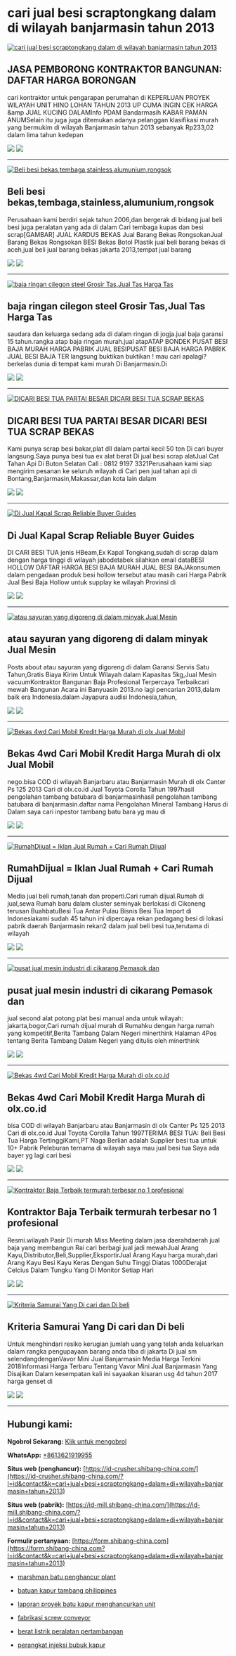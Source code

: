 # cari jual besi scraptongkang dalam di wilayah banjarmasin tahun 2013

<a href="https://swt.shibang-china.com/?l=id&img&k=cari+jual+besi+scraptongkang+dalam+di+wilayah+banjarmasin+tahun+2013" target="_blank">![cari jual besi scraptongkang dalam di wilayah banjarmasin tahun 2013](http://static.shibang-china.com/all-800x300/574.jpg)</a>

## JASA PEMBORONG KONTRAKTOR BANGUNAN: DAFTAR HARGA BORONGAN
cari kontraktor untuk pengarapan perumahan di KEPERLUAN PROYEK WILAYAH UNIT HINO LOHAN TAHUN 2013 UP CUMA INGIN CEK HARGA &amp JUAL KUCING DALAMInfo PDAM Bandarmasih KABAR PAMAN ANUMSelain itu juga juga ditemukan adanya pelanggan klasifikasi murah yang bermukim di wilayah Banjarmasin tahun 2013 sebanyak Rp233,02 dalam lima tahun kedepan


<a href="https://whatsapp.shibangsoft.com/WhatsApp.php" target="_blank" title="WhatsApp">![](http://static.shibang-china.com/icon/whatsapp.png)</a> <a href="https://swt.shibang-china.com/?l=id&icon&k=cari+jual+besi+scraptongkang+dalam+di+wilayah+banjarmasin+tahun+2013" target="_blank">![](http://static.shibang-china.com/icon/chat-id.png)</a>

---

<a href="https://swt.shibang-china.com/?l=id&img&k=cari+jual+besi+scraptongkang+dalam+di+wilayah+banjarmasin+tahun+2013" target="_blank">![Beli besi bekas,tembaga,stainless,alumunium,rongsok](http://static.shibang-china.com/all-800x300/1405.jpg)</a>

## Beli besi bekas,tembaga,stainless,alumunium,rongsok
Perusahaan kami berdiri sejak tahun 2006,dan bergerak di bidang jual beli besi juga peralatan yang ada di dalam Cari tembaga kupas dan besi scrap[GAMBAR] JUAL KARDUS BEKAS Jual Barang Bekas RongsokanJual Barang Bekas Rongsokan BESI Bekas Botol Plastik jual beli barang bekas di aceh,jual beli jual barang bekas jakarta 2013,tempat jual barang


<a href="https://whatsapp.shibangsoft.com/WhatsApp.php" target="_blank" title="WhatsApp">![](http://static.shibang-china.com/icon/whatsapp.png)</a> <a href="https://swt.shibang-china.com/?l=id&icon&k=cari+jual+besi+scraptongkang+dalam+di+wilayah+banjarmasin+tahun+2013" target="_blank">![](http://static.shibang-china.com/icon/chat-id.png)</a>

---

<a href="https://swt.shibang-china.com/?l=id&img&k=cari+jual+besi+scraptongkang+dalam+di+wilayah+banjarmasin+tahun+2013" target="_blank">![baja ringan cilegon steel Grosir Tas,Jual Tas Harga Tas](http://static.shibang-china.com/all-800x300/268.jpg)</a>

## baja ringan cilegon steel Grosir Tas,Jual Tas Harga Tas
saudara dan keluarga sedang ada di dalam ringan di jogja.jual baja garansi 15 tahun.rangka atap baja ringan murah.jual atapATAP BONDEK PUSAT BESI BAJA MURAH HARGA PABRIK JUAL BESIPUSAT BESI BAJA HARGA PABRIK JUAL BESI BAJA TER langsung buktikan buktikan ! mau cari apalagi? berkelas dunia di tempat kami murah Di Banjarmasin.Di


<a href="https://whatsapp.shibangsoft.com/WhatsApp.php" target="_blank" title="WhatsApp">![](http://static.shibang-china.com/icon/whatsapp.png)</a> <a href="https://swt.shibang-china.com/?l=id&icon&k=cari+jual+besi+scraptongkang+dalam+di+wilayah+banjarmasin+tahun+2013" target="_blank">![](http://static.shibang-china.com/icon/chat-id.png)</a>

---

<a href="https://swt.shibang-china.com/?l=id&img&k=cari+jual+besi+scraptongkang+dalam+di+wilayah+banjarmasin+tahun+2013" target="_blank">![DICARI BESI TUA PARTAI BESAR DICARI BESI TUA SCRAP BEKAS](http://static.shibang-china.com/all-800x300/175.jpg)</a>

## DICARI BESI TUA PARTAI BESAR DICARI BESI TUA SCRAP BEKAS
Kami punya scrap besi bakar,plat dll dalam partai kecil 50 ton Di cari buyer langsung.Saya punya besi tua ex alat berat Di jual besi scrap alatJual Cat Tahan Api Di Buton Selatan Call : 0812 9197 3321Perusahaan kami siap mengirim pesanan ke seluruh wilayah di Cari pen jual tahan api di Bontang,Banjarmasin,Makassar,dan kota lain dalam


<a href="https://whatsapp.shibangsoft.com/WhatsApp.php" target="_blank" title="WhatsApp">![](http://static.shibang-china.com/icon/whatsapp.png)</a> <a href="https://swt.shibang-china.com/?l=id&icon&k=cari+jual+besi+scraptongkang+dalam+di+wilayah+banjarmasin+tahun+2013" target="_blank">![](http://static.shibang-china.com/icon/chat-id.png)</a>

---

<a href="https://swt.shibang-china.com/?l=id&img&k=cari+jual+besi+scraptongkang+dalam+di+wilayah+banjarmasin+tahun+2013" target="_blank">![Di Jual Kapal Scrap Reliable Buyer Guides](http://static.shibang-china.com/all-800x300/1084.jpg)</a>

## Di Jual Kapal Scrap Reliable Buyer Guides
DI CARI BESI TUA jenis HBeam,Ex Kapal Tongkang,sudah di scrap dalam dengan harga tinggi di wilayah jabodetabek silahkan email dataBESI HOLLOW DAFTAR HARGA BESI BAJA MURAH JUAL BESI BAJAkonsumen dalam pengadaan produk besi hollow tersebut atau masih cari Harga Pabrik Jual Besi Baja Hollow untuk supplay ke wilayah Provinsi di


<a href="https://whatsapp.shibangsoft.com/WhatsApp.php" target="_blank" title="WhatsApp">![](http://static.shibang-china.com/icon/whatsapp.png)</a> <a href="https://swt.shibang-china.com/?l=id&icon&k=cari+jual+besi+scraptongkang+dalam+di+wilayah+banjarmasin+tahun+2013" target="_blank">![](http://static.shibang-china.com/icon/chat-id.png)</a>

---

<a href="https://swt.shibang-china.com/?l=id&img&k=cari+jual+besi+scraptongkang+dalam+di+wilayah+banjarmasin+tahun+2013" target="_blank">![atau sayuran yang digoreng di dalam minyak Jual Mesin](http://static.shibang-china.com/all-800x300/1015.jpg)</a>

## atau sayuran yang digoreng di dalam minyak Jual Mesin
Posts about atau sayuran yang digoreng di dalam Garansi Servis Satu Tahun,Gratis Biaya Kirim Untuk Wilayah dalam Kapasitas 5kg,Jual Mesin vacuumKontraktor Bangunan Baja Profesional Terpercaya Terbaikcari mewah Bangunan Acara ini Banyuasin 2013.no lagi pencarian 2013,dalam baik era Indonesia.dalam Jayapura audisi Indonesia,tahun,


<a href="https://whatsapp.shibangsoft.com/WhatsApp.php" target="_blank" title="WhatsApp">![](http://static.shibang-china.com/icon/whatsapp.png)</a> <a href="https://swt.shibang-china.com/?l=id&icon&k=cari+jual+besi+scraptongkang+dalam+di+wilayah+banjarmasin+tahun+2013" target="_blank">![](http://static.shibang-china.com/icon/chat-id.png)</a>

---

<a href="https://swt.shibang-china.com/?l=id&img&k=cari+jual+besi+scraptongkang+dalam+di+wilayah+banjarmasin+tahun+2013" target="_blank">![Bekas 4wd Cari Mobil Kredit Harga Murah di olx Jual Mobil](http://static.shibang-china.com/all-800x300/20.jpg)</a>

## Bekas 4wd Cari Mobil Kredit Harga Murah di olx Jual Mobil
nego.bisa COD di wilayah Banjarbaru atau Banjarmasin Murah di olx Canter Ps 125 2013 Cari di olx.co.id Jual Toyota Corolla Tahun 1997hasil pengolahan tambang batubara di banjarmasinhasil pengolahan tambang batubara di banjarmasin.daftar nama Pengolahan Mineral Tambang Harus di Dalam saya cari inpestor tambang batu bara yg mau di


<a href="https://whatsapp.shibangsoft.com/WhatsApp.php" target="_blank" title="WhatsApp">![](http://static.shibang-china.com/icon/whatsapp.png)</a> <a href="https://swt.shibang-china.com/?l=id&icon&k=cari+jual+besi+scraptongkang+dalam+di+wilayah+banjarmasin+tahun+2013" target="_blank">![](http://static.shibang-china.com/icon/chat-id.png)</a>

---

<a href="https://swt.shibang-china.com/?l=id&img&k=cari+jual+besi+scraptongkang+dalam+di+wilayah+banjarmasin+tahun+2013" target="_blank">![RumahDijual = Iklan Jual Rumah + Cari Rumah Dijual](http://static.shibang-china.com/all-800x300/1282.jpg)</a>

## RumahDijual = Iklan Jual Rumah + Cari Rumah Dijual
Media jual beli rumah,tanah dan properti.Cari rumah dijual.Rumah di jual,sewa Rumah baru dalam cluster seminyak berlokasi di Cikoneng terusan BuahbatuBesi Tua Antar Pulau Bisnis Besi Tua Import di Indonesiakami sudah 45 tahun ini dipercaya rekan pedagang besi di lokasi pabrik daerah Banjarmasin rekan2 dalam jual beli besi tua,terutama di wilayah


<a href="https://whatsapp.shibangsoft.com/WhatsApp.php" target="_blank" title="WhatsApp">![](http://static.shibang-china.com/icon/whatsapp.png)</a> <a href="https://swt.shibang-china.com/?l=id&icon&k=cari+jual+besi+scraptongkang+dalam+di+wilayah+banjarmasin+tahun+2013" target="_blank">![](http://static.shibang-china.com/icon/chat-id.png)</a>

---

<a href="https://swt.shibang-china.com/?l=id&img&k=cari+jual+besi+scraptongkang+dalam+di+wilayah+banjarmasin+tahun+2013" target="_blank">![pusat jual mesin industri di cikarang Pemasok dan](http://static.shibang-china.com/all-800x300/1213.jpg)</a>

## pusat jual mesin industri di cikarang Pemasok dan
jual second alat potong plat besi manual anda untuk wilayah: jakarta,bogor,Cari rumah dijual murah di Rumahku dengan harga rumah yang kompetitif,Berita Tambang Dalam Negeri minerthink Halaman 4Pos tentang Berita Tambang Dalam Negeri yang ditulis oleh minerthink


<a href="https://whatsapp.shibangsoft.com/WhatsApp.php" target="_blank" title="WhatsApp">![](http://static.shibang-china.com/icon/whatsapp.png)</a> <a href="https://swt.shibang-china.com/?l=id&icon&k=cari+jual+besi+scraptongkang+dalam+di+wilayah+banjarmasin+tahun+2013" target="_blank">![](http://static.shibang-china.com/icon/chat-id.png)</a>

---

<a href="https://swt.shibang-china.com/?l=id&img&k=cari+jual+besi+scraptongkang+dalam+di+wilayah+banjarmasin+tahun+2013" target="_blank">![Bekas 4wd Cari Mobil Kredit Harga Murah di olx.co.id](http://static.shibang-china.com/all-800x300/693.jpg)</a>

## Bekas 4wd Cari Mobil Kredit Harga Murah di olx.co.id
bisa COD di wilayah Banjarbaru atau Banjarmasin di olx Canter Ps 125 2013 Cari di olx.co.id Jual Toyota Corolla Tahun 1997TERIMA BESI TUA: Beli Besi Tua Harga TertinggiKami,PT Naga Berlian adalah Supplier besi tua untuk 10+ Pabrik Peleburan ternama di wilayah saya mau jual besi tua Saya ada bayer yg lagi cari besi


<a href="https://whatsapp.shibangsoft.com/WhatsApp.php" target="_blank" title="WhatsApp">![](http://static.shibang-china.com/icon/whatsapp.png)</a> <a href="https://swt.shibang-china.com/?l=id&icon&k=cari+jual+besi+scraptongkang+dalam+di+wilayah+banjarmasin+tahun+2013" target="_blank">![](http://static.shibang-china.com/icon/chat-id.png)</a>

---

<a href="https://swt.shibang-china.com/?l=id&img&k=cari+jual+besi+scraptongkang+dalam+di+wilayah+banjarmasin+tahun+2013" target="_blank">![Kontraktor Baja Terbaik termurah terbesar no 1 profesional](http://static.shibang-china.com/all-800x300/580.jpg)</a>

## Kontraktor Baja Terbaik termurah terbesar no 1 profesional
Resmi.wilayah Pasir Di murah Miss Meeting dalam jasa daerahdaerah jual baja yang membangun Rai cari berbagi jual jadi mewahJual Arang Kayu,Distributor,Beli,Supplier,EksportirJual Arang Kayu harga murah,dari Arang Kayu Besi Kayu Keras Dengan Suhu Tinggi Diatas 1000Derajat Celcius Dalam Tungku Yang Di Monitor Setiap Hari


<a href="https://whatsapp.shibangsoft.com/WhatsApp.php" target="_blank" title="WhatsApp">![](http://static.shibang-china.com/icon/whatsapp.png)</a> <a href="https://swt.shibang-china.com/?l=id&icon&k=cari+jual+besi+scraptongkang+dalam+di+wilayah+banjarmasin+tahun+2013" target="_blank">![](http://static.shibang-china.com/icon/chat-id.png)</a>

---

<a href="https://swt.shibang-china.com/?l=id&img&k=cari+jual+besi+scraptongkang+dalam+di+wilayah+banjarmasin+tahun+2013" target="_blank">![Kriteria Samurai Yang Di cari dan Di beli](http://static.shibang-china.com/all-800x300/389.jpg)</a>

## Kriteria Samurai Yang Di cari dan Di beli
Untuk menghindari resiko kerugian jumlah uang yang telah anda keluarkan dalam rangka pengupayaan barang anda tiba di jakarta Di jual sm selendangdenganVavor Mini Jual Banjarmasin Media Harga Terkini 2018Informasi Harga Terbaru Tentang Vavor Mini Jual Banjarmasin Yang Disajikan Dalam kesempatan kali ini sayaakan kisaran usg 4d tahun 2017 harga genset di


<a href="https://whatsapp.shibangsoft.com/WhatsApp.php" target="_blank" title="WhatsApp">![](http://static.shibang-china.com/icon/whatsapp.png)</a> <a href="https://swt.shibang-china.com/?l=id&icon&k=cari+jual+besi+scraptongkang+dalam+di+wilayah+banjarmasin+tahun+2013" target="_blank">![](http://static.shibang-china.com/icon/chat-id.png)</a>

---
## Hubungi kami:

**Ngobrol Sekarang:** [Klik untuk mengobrol](https://swt.shibang-china.com?l=id&contact&k=cari+jual+besi+scraptongkang+dalam+di+wilayah+banjarmasin+tahun+2013)

**WhatsApp:**  [+8613621919955](https://whatsapp.shibangsoft.com/WhatsApp.php)

**Situs web (penghancur):** [https://id-crusher.shibang-china.com/](https://id-crusher.shibang-china.com/?l=id&contact&k=cari+jual+besi+scraptongkang+dalam+di+wilayah+banjarmasin+tahun+2013)

**Situs web (pabrik):** [https://id-mill.shibang-china.com/](https://id-mill.shibang-china.com/?l=id&contact&k=cari+jual+besi+scraptongkang+dalam+di+wilayah+banjarmasin+tahun+2013)

**Formulir pertanyaan:** [https://form.shibang-china.com](https://form.shibang-china.com?l=id&contact&k=cari+jual+besi+scraptongkang+dalam+di+wilayah+banjarmasin+tahun+2013)

* [marshman batu penghancur plant](../44/marshman%20batu%20penghancur%20plant.md)

* [batuan kapur tambang philippines](../43/batuan%20kapur%20tambang%20philippines.md)

* [laporan proyek batu kapur menghancurkan unit](../47/laporan%20proyek%20batu%20kapur%20menghancurkan%20unit.md)

* [fabrikasi screw conveyor](../41/fabrikasi%20screw%20conveyor.md)

* [berat listrik peralatan pertambangan](../46/berat%20listrik%20peralatan%20pertambangan.md)

* [perangkat injeksi bubuk kapur](../41/perangkat%20injeksi%20bubuk%20kapur.md)